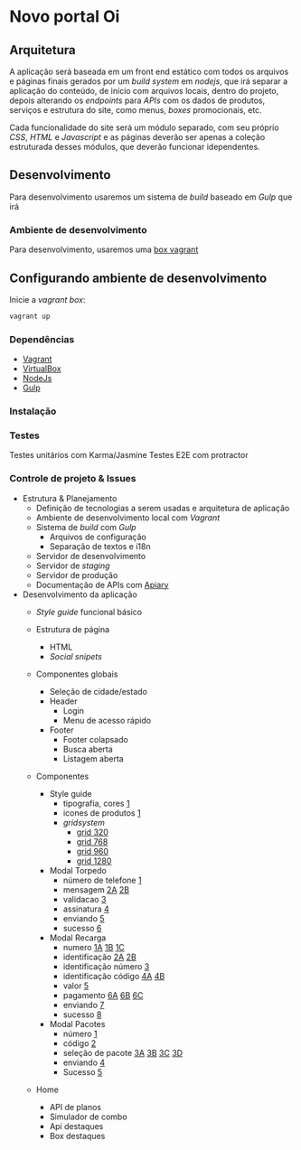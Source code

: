 # Novo portal Oi

## Arquitetura

A aplicação será baseada em um front end estático com todos os arquivos e páginas finais gerados por um _build system_ em _nodejs_, que irá separar a aplicação do conteúdo, de início com arquivos locais, dentro do projeto, depois alterando os _endpoints_ para _APIs_ com os dados de produtos, serviços e estrutura do site, como menus, _boxes_ promocionais, etc.

Cada funcionalidade do site será um módulo separado, com seu próprio _CSS_, _HTML_ e _Javascript_ e as páginas deverão ser apenas a coleção estruturada desses módulos, que deverão funcionar idependentes.


## Desenvolvimento

Para desenvolvimento usaremos um sistema de _build_ baseado em *Gulp* que irá

### Ambiente de desenvolvimento

Para desenvolvimento, usaremos uma [box vagrant](https://www.vagrantup.com/)

## Configurando ambiente de desenvolvimento

Inicie a _vagrant box_:

```bash
vagrant up
```

### Dependências

- [Vagrant](https://www.vagrantup.com/)
- [VirtualBox](https://www.virtualbox.org/)
- [NodeJs](https://nodejs.org/)
- [Gulp](http://gulpjs.com/)

### Instalação

### Testes

Testes unitários com Karma/Jasmine
Testes E2E com protractor

### Controle de projeto & Issues

- Estrutura & Planejamento
    + Definição de tecnologias a serem usadas e arquitetura de aplicação
    + Ambiente de desenvolvimento local com *Vagrant*
    + Sistema de _build_ com *Gulp*
        * Arquivos de configuração
        * Separação de textos e i18n
    + Servidor de desenvolvimento
    + Servidor de _staging_
    + Servidor de produção
    + Documentação de APIs com [Apiary](http://apiary.io/)
- Desenvolvimento da aplicação
    + _Style guide_ funcional básico
    + Estrutura de página
        * HTML
        * _Social snipets_
    + Componentes globais
        * Seleção de cidade/estado
        * Header
            - Login
            - Menu de acesso rápido
        * Footer
            - Footer colapsado
            - Busca aberta
            - Listagem aberta
    + Componentes
      + Style guide
        * tipografia, cores [1](.layout/components/styleguide/styleguide.png)
        * icones de produtos [1](.layout/components/styleguide/icones_produtos.png)
        * _gridsystem_
          - [grid 320](.layout/components/styleguide/grid-320.jpg)
          - [grid 768](.layout/components/styleguide/grid-768.jpg)
          - [grid 960](.layout/components/styleguide/grid-960.jpg)
          - [grid 1280](.layout/components/styleguide/grid-1280.jpg)
      + Modal Torpedo
          * número de telefone [1](.layout/components/torpedo/1_torpedo_numero.jpg)
          * mensagem [2A](.layout/components/torpedo/2_torpedo_mensagem-A.jpg) [2B](.layout/components/torpedo/2_torpedo_mensagem-B.jpg)
          * validacao [3](.layout/components/torpedo/3_torpedo_validacao.jpg)
          * assinatura [4](.layout/components/torpedo/4_torpedo_assinatura.jpg)
          * enviando [5](.layout/components/torpedo/5_torpedo_enviando.jpg)
          * sucesso [6](.layout/components/torpedo/6_torpedo_sucesso.jpg)
      + Modal Recarga
          * numero [1A](.layout/components/recarga/1_recarga_numero-A.jpg) [1B](.layout/components/recarga/1_recarga_numero-B.jpg) [1C](.layout/components/recarga/1_recarga_numero-C.jpg)
          * identificação [2A](.layout/components/recarga/2_recarga_identificacao-A.jpg) [2B](.layout/components/recarga/2_recarga_identificacao-B.jpg)
          * identificação número [3](.layout/components/recarga/3_recarga_identificacao_numero.jpg)
          * identificação código [4A](.layout/components/recarga/4_recarga_identificacao_codigo-A.jpg) [4B](.layout/components/recarga/4_recarga_identificacao_codigo-B.jpg)
          * valor [5](.layout/components/recarga/5_recarga_valor.jpg)
          * pagamento [6A](.layout/components/recarga/6_recarga_pagamento-A.jpg) [6B](.layout/components/recarga/6_recarga_pagamento-B.jpg) [6C](.layout/components/recarga/6_recarga_pagamento-C.jpg)
          * enviando [7](.layout/components/recarga/7_recarga_enviando.jpg)
          * sucesso [8](.layout/components/recarga/8_recarga_sucesso.jpg)
      + Modal Pacotes
          * número [1](.layout/components/pacotes/1_pacotes_numero.jpg)
          * código [2](.layout/components/pacotes/2_pacotes_codigo.jpg)
          * seleção de pacote [3A](.layout/components/pacotes/3_pacotes_selecao-A.jpg) [3B](.layout/components/pacotes/3_pacotes_selecao-B.jpg) [3C](.layout/components/pacotes/3_pacotes_selecao-C.jpg) [3D](.layout/components/pacotes/3_pacotes_selecao-D.jpg)
          * enviando [4](.layout/components/pacotes/4_pacotes_enviando.jpg)
          * Sucesso [5](.layout/components/pacotes/5_pacotes_sucesso.jpg)

    + Home
        * API de planos
        * Simulador de combo
        * Api destaques
        * Box destaques
